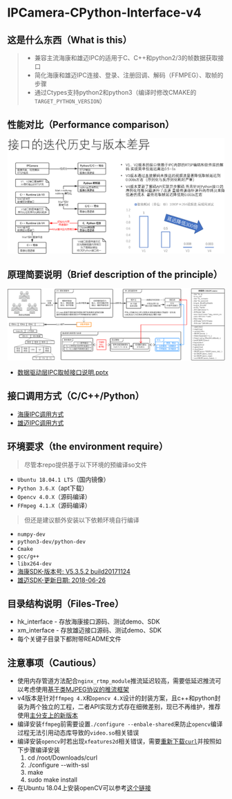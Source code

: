 
# IPCamera-CPython-Interface-v4

## 这是什么东西（What is this）

> * 兼容主流海康和雄迈IPC的适用于C、C++和python2/3的帧数据获取接口
> * 简化海康和雄迈IPC连接、登录、注册回调、解码（FFMPEG）、取帧的步骤
> * 通过Ctypes支持python2和python3（编译时修改CMAKE的`TARGET_PYTHON_VERSION`）

## 性能对比（Performance comparison）

![一张图看懂取帧接口版本差异](different.png)

## 原理简要说明（Brief description of the principle）

![一张图看懂取帧接口处理流程](process.png)

* [数据驱动层IPC取帧接口说明.pptx](数据驱动层IPC取帧接口说明.pptx)

## 接口调用方式（C/C++/Python）

* [海康IPC调用方式](hk_interface_v4/demo/README.md)
* [雄迈IPC调用方式](xm_interface_v4/demo/README.md)

## 环境要求（the environment require）

> 尽管本repo提供基于以下环境的预编译so文件
* `Ubuntu 18.04.1 LTS`（国内镜像）
* `Python 3.6.X`（apt下载）
* `Opencv 4.0.X`（源码编译）
* `FFmpeg 4.1.X`（源码编译）

> 但还是建议额外安装以下依赖环境自行编译
* `numpy-dev`
* `python3-dev/python-dev`
* `Cmake`
* `gcc/g++`
* `libx264-dev`
* [海康SDK-版本号: V5.3.5.2 build20171124](http://www.hikvision.com/cn/download_more_403.html "Title")
* [雄迈SDK-更新日期: 2018-06-26](https://download.xm030.cn/d/MDAwMDA3MzM "Title")

## 目录结构说明（Files-Tree）

* hk_interface - 存放海康接口源码、测试demo、SDK
* xm_interface - 存放雄迈接口源码、测试demo、SDK
* 每个关键子目录下都附带README文件

## 注意事项（Cautious）

* 使用内存管道方法配合`nginx_rtmp_module`推流延迟较高，需要低延迟推流可以考虑使用[基于类MJPEG协议的推流框架](https://github.com/1996scarlet/MJPEG_Framework)
* v4版本是针对`ffmpeg 4.X`和`opencv 4.X`设计的封装方案，且c++和python封装为两个独立的工程，二者API实现方式存在细微差别，现已不再维护，推荐使用[主分支上的新版本](https://github.com/1996scarlet/IPCamera-CPython-Interface)
* 编译安装`ffmpeg`前需要设置`./configure --enbale-shared`来防止`opencv`编译过程无法引用动态库导致的`video.so`相关错误
* 编译安装`opencv`时若出现`xfeatures2d`相关错误，需要[重新下载`curl`](https://curl.haxx.se/download.html)并按照如下步骤编译安装
    1. cd /root/Downloads/curl
    2. ./configure --with-ssl
    3. make
    4. sudo make install
* 在Ubuntu 18.04上安装openCV可以参考[这个链接](https://www.pyimagesearch.com/2018/08/15/how-to-install-opencv-4-on-ubuntu/)

